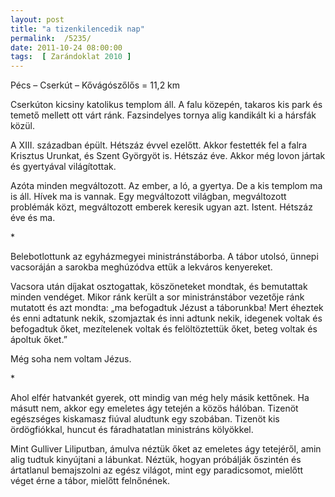 ```yaml
---
layout: post
title: "a tizenkilencedik nap"
permalink:  /5235/ 
date: 2011-10-24 08:00:00
tags:  [ Zarándoklat 2010 ] 
---
```

Pécs – Cserkút – Kővágószőlős = 11,2 km



<!--break-->

Cserkúton kicsiny katolikus templom áll. A falu közepén, takaros kis park és temető mellett ott várt ránk. Fazsindelyes tornya alig kandikált ki a hársfák közül.

A XIII. században épült. Hétszáz évvel ezelőtt. Akkor festették fel a falra Krisztus Urunkat, és Szent Györgyöt is. Hétszáz éve. Akkor még lovon jártak és gyertyával világítottak.

Azóta minden megváltozott. Az ember, a ló, a gyertya. De a kis templom ma is áll. Hívek ma is vannak. Egy megváltozott világban, megváltozott problémák közt, megváltozott emberek keresik ugyan azt. Istent. Hétszáz éve és ma.

<p >*</p>Belebotlottunk az egyházmegyei ministránstáborba. A tábor utolsó, ünnepi vacsoráján a sarokba meghúzódva ettük a lekváros kenyereket.

Vacsora után díjakat osztogattak, köszöneteket mondtak, és bemutattak minden vendéget. Mikor ránk került a sor ministránstábor vezetője ránk mutatott és azt mondta: „ma befogadtuk Jézust a táborunkba! Mert éheztek és enni adtatunk nekik, szomjaztak és inni adtunk nekik, idegenek voltak és befogadtuk őket, mezítelenek voltak és felöltöztettük őket, beteg voltak és ápoltuk őket.”

Még soha nem voltam Jézus.

<p >*</p>Ahol elfér hatvankét gyerek, ott mindig van még hely másik kettőnek. Ha másutt nem, akkor egy emeletes ágy tetején a közös hálóban. Tizenöt egészséges kiskamasz fiúval aludtunk egy szobában. Tizenöt kis ördögfiókkal, huncut és fáradhatatlan ministráns kölyökkel.

Mint Gulliver Liliputban, ámulva néztük őket az emeletes ágy tetejéről, amin alig tudtuk kinyújtani a lábunkat. Néztük, hogyan próbálják őszintén és ártatlanul bemajszolni az egész világot, mint egy paradicsomot, mielőtt véget érne a tábor, mielőtt felnőnének.

